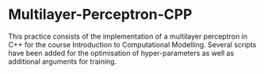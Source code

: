 # Multilayer-Perceptron-CPP
This practice consists of the implementation of a multilayer perceptron in C++ for the course Introduction to Computational Modelling. Several scripts have been added for the optimisation of hyper-parameters as well as additional arguments for training.
